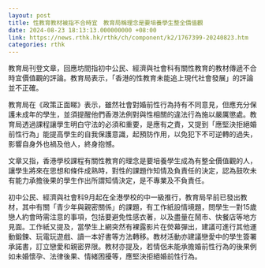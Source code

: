 ```yaml
---
layout: post
title: 性教育教材被指不合時宜　教育局稱理念是要培養學生整全價值觀
date: 2024-08-23 18:13:13.000000000 +08:00
link: https://news.rthk.hk/rthk/ch/component/k2/1767399-20240823.htm
categories: rthk
---
```


教育局刊登文章，回應坊間指初中公民、經濟與社會科有關性教育的教材傳遞不合時宜價值觀的評論。教育局表示，「香港的性教育未能追上現代社會發展」的評論並不正確。

教育局在《政策正面睇》表示，雖然社會對婚前性行為持有不同意見，但應充分保護未成年的學生，並須提醒他們香港法例對與性相關的違法行為施以嚴厲懲處。教育局透過課程讓學生明白守法的必須和重要，是應有之責，又提到「應堅決拒絕婚前性行為」能提高學生的自我保護意識，起預防作用，以免犯下不可逆轉的過失，影響自身外也禍及他人，終身抱憾。

文章又指，香港學校課程有關性教育的理念是要培養學生成為有整全價值觀的人，讓學生將來在思想和條件成熟時，對性的課題作知情及負責任的決定，認為鼓吹未有能力承擔後果的學生作出所謂知情決定，是不專業及不負責任。

初中公民、經濟與社會科9月起在全港學校的中一級推行，教育局早前已發出教材，其中有關「青少年與親密關係」的課題，有工作紙設情境題，問學生一對15歲戀人約會時需注意的事項，包括要避免性感衣著，以及盡量在鬧市、快餐店等地方見面。工作紙又提及，當學生上網突然有裸露影片在熒幕彈出，建議可進行其他運動鍛鍊、玩電玩遊戲、讀一本好書等方法轉移。教材活動亦建議戀愛中的學生簽署承諾書，訂立戀愛和親密界限。教材亦提及，若情侶未能承擔婚前性行為的後果例如未婚懷孕、法律後果、情緒困擾等，應堅決拒絕婚前性行為。
